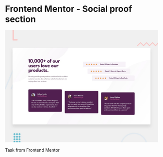 # Frontend Mentor - Social proof section

![Design preview for the Social proof section coding challenge](./design/desktop-preview.jpg)

Task from Frontend Mentor